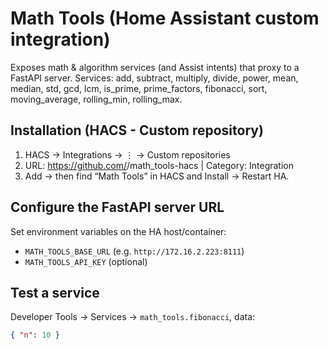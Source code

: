 # Math Tools (Home Assistant custom integration)

Exposes math & algorithm services (and Assist intents) that proxy to a FastAPI server.
Services: add, subtract, multiply, divide, power, mean, median, std, gcd, lcm,
is_prime, prime_factors, fibonacci, sort, moving_average, rolling_min, rolling_max.

## Installation (HACS - Custom repository)
1. HACS → Integrations → ⋮ → Custom repositories
2. URL: https://github.com/<you>/math_tools-hacs  |  Category: Integration
3. Add → then find “Math Tools” in HACS and Install → Restart HA.

## Configure the FastAPI server URL
Set environment variables on the HA host/container:
- `MATH_TOOLS_BASE_URL` (e.g. `http://172.16.2.223:8111`)
- `MATH_TOOLS_API_KEY` (optional)

## Test a service
Developer Tools → Services → `math_tools.fibonacci`, data:
```json
{ "n": 10 }
